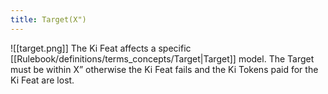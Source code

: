 ```yaml
---
title: Target(X")
---
```

![[target.png]] The Ki Feat affects a specific [[Rulebook/definitions/terms_concepts/Target|Target]] model.
The Target must be within X” otherwise the Ki Feat fails and the Ki Tokens paid for the Ki Feat are lost.